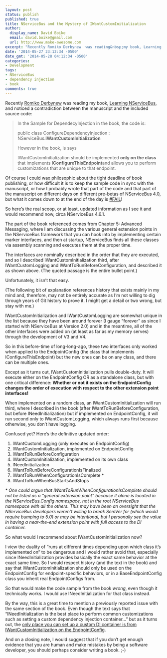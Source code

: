 ```yaml
---
layout: post
status: publish
published: true
title: NServiceBus and the Mystery of IWantCustomInitialization
author:
  display_name: David Boike
  email: david.boike@gmail.com
  url: http://www.make-awesome.com
excerpt: "Recently Romiko Derbynew  was reading&nbsp;my book, Learning  NServiceBus, and noticed a contradiction between the manuscript and the  included source code:\r\nIn the Sample for DependecyInjection in the  book, the code is:\r\n\r\npublic class ConfigureDependencyInjection : NServiceBus.IWantCustomInitialization\r\n\r\nHowever  in the book, is says\r\n\r\nIWantCustomInitialization should be implemented only  on the class that implements IConfigureThisEndpoint and allows  you to perform customizations that are unique to that endpoint.\r\nOf  course I could wax philosophic about the tight deadline of book publishing, or how  difficult it is to keep the sample code in sync with the manuscript, or how I probably  wrote that part of the code and that part of the manuscript on different days on  different pre-betas of NServiceBus 4.0, but what it comes down to at the end of  the day is #FAIL!\r\n\r\nSo  here&rsquo;s the real scoop, or at least, updated information as I see it and would  recommend now, circa NServiceBus 4.6.1.\r\n\r\n"
date: '2014-05-27 23:12:34 -0500'
date_gmt: '2014-05-28 04:12:34 -0500'
categories:
- Development
tags:
- NServiceBus
- dependency injection
- book
comments: true
---
```

Recently [Romiko Derbynew](http://romikoderbynew.com/) was reading my book, [Learning NServiceBus](http://www.packtpub.com/build-distributed-software-systems-using-dot-net-enterprise-service-bus/book), and noticed a contradiction between the manuscript and the included source code:

> In the Sample for DependecyInjection in the book, the code is:
>
> public class ConfigureDependencyInjection : NServiceBus.**IWantCustomInitialization**
>
> However in the book, is says
>
> IWantCustomInitialization should be implemented **only on the class** that implements **IConfigureThisEndpoint**and allows you to perform customizations that are unique to that endpoint.

 Of course I could wax philosophic about the tight deadline of book publishing, or how difficult it is to keep the sample code in sync with the manuscript, or how I probably wrote that part of the code and that part of the manuscript on different days on different pre-betas of NServiceBus 4.0, but what it comes down to at the end of the day is [\#FAIL](http://failblog.cheezburger.com/)!

So here’s the real scoop, or at least, updated information as I see it and would recommend now, circa NServiceBus 4.6.1.

The part of the book referenced comes from Chapter 5: Advanced Messaging, where I am discussing the various general extension points in the NServiceBus framework that you can hook into by implementing certain marker interfaces, and then at startup, NServiceBus finds all these classes via assembly scanning and executes them at the proper time.

The interfaces are nominally described in the order that they are executed, and so I described IWantCustomInitialization third, after IWantCustomLogging and IWantToRunBeforeConfiguration, and described it as shown above. (The quoted passage is the entire bullet point.)

Unfortunately, it isn’t that easy.

(The following bit of explanation references history that exists mainly in my mind and, therefore, may not be entirely accurate as I’m not willing to dig through years of Git history to prove it. I might get a detail or two wrong, but stay with me.)

IWantCustomInitialization and IWantCustomLogging are somewhat unique in the list because they have been around forever (I gauge “forever” as since I started with NServiceBus at Version 2.0) and in the meantime, all of the other interfaces were added on (at least as far as my memory serves) through the development of V3 and V4.

So in this before-time of long-long-ago, these two interfaces only worked when applied to the EndpointConfig (the class that implements IConfigureThisEndpoint) but the new ones can be on any class, and there can be multiple ones.

Except as it turns out, IWantCustomInitialization pulls double-duty. It will execute either on the EndpointConfig OR as a standalone class, but with one critical difference: **Whether or not it exists on the EndpointConfig changes the order of execution with respect to the other extension point interfaces!**

When implemented on a random class, an IWantCustomInitialization will run third, where I described in the book (after IWantToRunBeforeConfiguration, but before INeedInitialization) but if implemented on EndpointConfig, it will run second only to IWantCustomLogging, which always runs first because otherwise, you don’t have logging.

Confused yet? Here’s the definitive updated order:

1.  IWantCustomLogging (only executes on EndpointConfig)
2.  IWantCustomInitialization, implemented on EndpointConfig
3.  IWantToRunBeforeConfiguration
4.  IWantCustomInitialization, implemented on its own class
5.  INeedInitialization
6.  IWantToRunBeforeConfigurationIsFinalized
7.  IWantToRunWhenConfigurationIsComplete \*
8.  IWantToRunWhenBusStartsAndStops

 *\* One could argue that IWantToRunWhenConfigurationIsComplete should not be listed as a “general extension point” because it alone is located in the NServiceBus.Config namespace, not in the root NServiceBus namespace with all the others. This may have been an oversight that the NServiceBus developers weren’t willing to break SemVer for (which would require bumping to 5.0) or may be intentional, but I personally see the value in having a near-the-end extension point with full access to the DI container.*

So what would I recommend about IWantCustomInitialization now?

I view the duality of “runs at different times depending upon which class it’s implemented on” to be dangerous and I would rather avoid that, especially since INeedInitialization provides basically the exact same behavior at the exact same time. So I would respect history (and the text in the book) and say that IWantCustomInitialization should only be used on the EndpointConfig for endpoint-specific behaviors, or in a BaseEndpointConfig class you inherit real EndpointConfigs from.

So that would make the code sample from the book *wrong*, even though it technically works. I would use INeedInitialization for that class instead.

By the way, this is a great time to mention a previously reported issue with the same section of the book. Even though the text says that “INeedInitialization is the best place to perform common customizations
 such as setting a custom dependency injection container…” but as it turns out, the [only place you can set up a custom DI container is from IWantCustomInitialization on the EndpointConfig](https://groups.google.com/forum/#!msg/particularsoftware/yDWc7LUMH1M/pv_gEQIBuksJ).

And on a closing note, I would suggest that if you don’t get enough evidence that you are human and make mistakes by being a software developer, you should perhaps consider writing a book. ;-)
